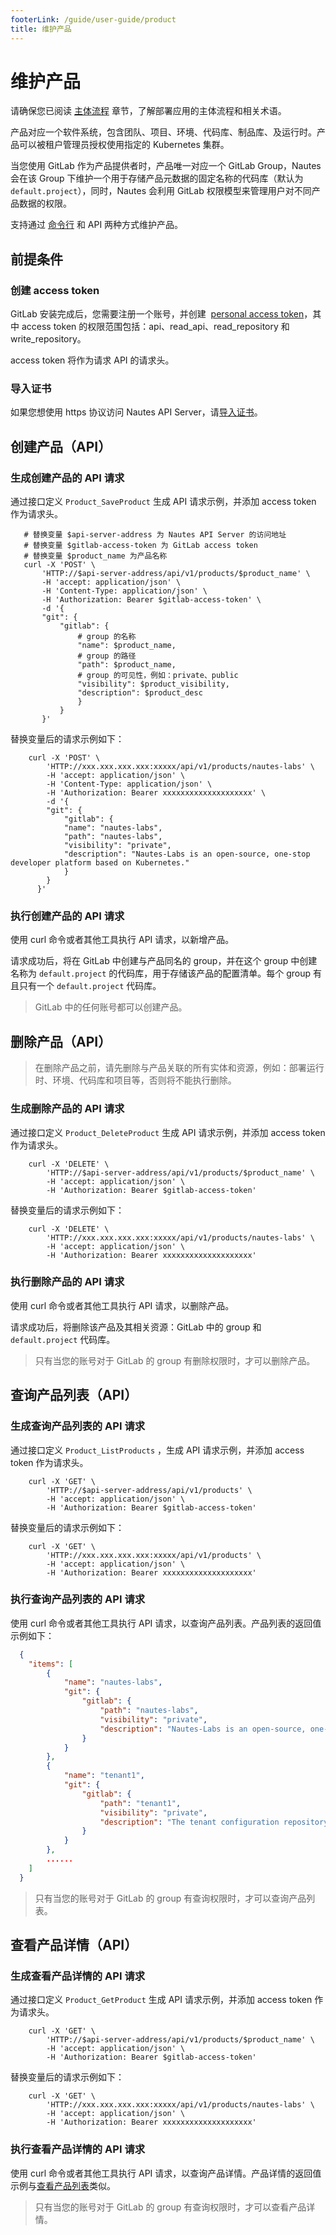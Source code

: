 ```yaml
---
footerLink: /guide/user-guide/product
title: 维护产品
---
```

# 维护产品

请确保您已阅读 [主体流程](main-process.md) 章节，了解部署应用的主体流程和相关术语。

产品对应一个软件系统，包含团队、项目、环境、代码库、制品库、及运行时。产品可以被租户管理员授权使用指定的 Kubernetes 集群。

当您使用 GitLab 作为产品提供者时，产品唯一对应一个 GitLab Group，Nautes 会在该 Group 下维护一个用于存储产品元数据的固定名称的代码库（默认为 `default.project`），同时，Nautes 会利用 GitLab 权限模型来管理用户对不同产品数据的权限。

支持通过 [命令行](deploy-an-application.md#准备运行环境) 和 API 两种方式维护产品。

## 前提条件

### 创建 access token

GitLab 安装完成后，您需要注册一个账号，并创建  [personal access token](https://docs.gitlab.com/ee/user/profile/personal_access_tokens.html)，其中 access token 的权限范围包括：api、read_api、read_repository 和 write_repository。

access token 将作为请求 API 的请求头。

### 导入证书

如果您想使用 https 协议访问 Nautes API Server，请[导入证书](deploy-an-application.md#导入证书)。

## 创建产品（API）

### 生成创建产品的 API 请求

通过接口定义 `Product_SaveProduct` 生成 API 请求示例，并添加 access token 作为请求头。
  
```Shell
   # 替换变量 $api-server-address 为 Nautes API Server 的访问地址
   # 替换变量 $gitlab-access-token 为 GitLab access token
   # 替换变量 $product_name 为产品名称
   curl -X 'POST' \
       'HTTP://$api-server-address/api/v1/products/$product_name' \
       -H 'accept: application/json' \
       -H 'Content-Type: application/json' \
       -H 'Authorization: Bearer $gitlab-access-token' \
       -d '{
       "git": {
           "gitlab": {	
               # group 的名称
               "name": $product_name,
               # group 的路径
               "path": $product_name,
               # group 的可见性，例如：private、public
               "visibility": $product_visibility,
               "description": $product_desc
               }
           }
       }'
```

替换变量后的请求示例如下：

```Shell
    curl -X 'POST' \
        'HTTP://xxx.xxx.xxx.xxx:xxxxx/api/v1/products/nautes-labs' \
        -H 'accept: application/json' \
        -H 'Content-Type: application/json' \
        -H 'Authorization: Bearer xxxxxxxxxxxxxxxxxxxx' \
        -d '{
        "git": {
            "gitlab": {
            "name": "nautes-labs",
            "path": "nautes-labs",
            "visibility": "private",
            "description": "Nautes-Labs is an open-source, one-stop developer platform based on Kubernetes."
            }
        }
      }'
```

### 执行创建产品的 API 请求

使用 curl 命令或者其他工具执行 API 请求，以新增产品。

请求成功后，将在 GitLab 中创建与产品同名的 group，并在这个 group 中创建名称为 `default.project` 的代码库，用于存储该产品的配置清单。每个 group 有且只有一个 `default.project` 代码库。

> GitLab 中的任何账号都可以创建产品。

## 删除产品（API）

> 在删除产品之前，请先删除与产品关联的所有实体和资源，例如：部署运行时、环境、代码库和项目等，否则将不能执行删除。

### 生成删除产品的 API 请求

通过接口定义 `Product_DeleteProduct` 生成 API 请求示例，并添加 access token 作为请求头。

```Shell
    curl -X 'DELETE' \
        'HTTP://$api-server-address/api/v1/products/$product_name' \
        -H 'accept: application/json' \
        -H 'Authorization: Bearer $gitlab-access-token' 
```

替换变量后的请求示例如下：

```Shell
    curl -X 'DELETE' \
        'HTTP://xxx.xxx.xxx.xxx:xxxxx/api/v1/products/nautes-labs' \
        -H 'accept: application/json' \
        -H 'Authorization: Bearer xxxxxxxxxxxxxxxxxxxx'
```

### 执行删除产品的 API 请求

使用 curl 命令或者其他工具执行 API 请求，以删除产品。

请求成功后，将删除该产品及其相关资源：GitLab 中的 group 和 `default.project` 代码库。
> 只有当您的账号对于 GitLab 的 group 有删除权限时，才可以删除产品。

## 查询产品列表（API）

### 生成查询产品列表的 API 请求

通过接口定义 `Product_ListProducts` ，生成 API 请求示例，并添加 access token 作为请求头。

```Shell
    curl -X 'GET' \
        'HTTP://$api-server-address/api/v1/products' \
        -H 'accept: application/json' \
        -H 'Authorization: Bearer $gitlab-access-token' 
```

替换变量后的请求示例如下：

```Shell
    curl -X 'GET' \
        'HTTP://xxx.xxx.xxx.xxx:xxxxx/api/v1/products' \
        -H 'accept: application/json' \
        -H 'Authorization: Bearer xxxxxxxxxxxxxxxxxxxx'
```

### 执行查询产品列表的 API 请求

使用 curl 命令或者其他工具执行 API 请求，以查询产品列表。产品列表的返回值示例如下：

```json
  {
    "items": [
        {
            "name": "nautes-labs",
            "git": {
                "gitlab": {
                    "path": "nautes-labs",
                    "visibility": "private",
                    "description": "Nautes-Labs is an open-source, one-stop developer platform based on Kubernetes."
                }
            }
        },
        {
            "name": "tenant1",
            "git": {
                "gitlab": {
                    "path": "tenant1",
                    "visibility": "private",
                    "description": "The tenant configuration repository of the Nautes-Labs."
                }
            }
        },
        ......
    ]
  }
```

> 只有当您的账号对于 GitLab 的 group 有查询权限时，才可以查询产品列表。

## 查看产品详情（API）

### 生成查看产品详情的 API 请求

通过接口定义 `Product_GetProduct` 生成 API 请求示例，并添加 access token 作为请求头。

```Shell
    curl -X 'GET' \
        'HTTP://$api-server-address/api/v1/products/$product_name' \
        -H 'accept: application/json' \
        -H 'Authorization: Bearer $gitlab-access-token' 
```

替换变量后的请求示例如下：

```Shell
    curl -X 'GET' \
        'HTTP://xxx.xxx.xxx.xxx:xxxxx/api/v1/products/nautes-labs' \
        -H 'accept: application/json' \
        -H 'Authorization: Bearer xxxxxxxxxxxxxxxxxxxx' 
```

### 执行查看产品详情的 API 请求

使用 curl 命令或者其他工具执行 API 请求，以查询产品详情。产品详情的返回值示例与[查看产品列表](#查询产品列表api)类似。

> 只有当您的账号对于 GitLab 的 group 有查询权限时，才可以查看产品详情。
